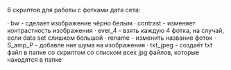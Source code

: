 6 скриптов для работы с фотками дата сета:

· bw - cделает изображение чёрно белым
· contrast - изменяет контрастность изображения
· ever_4 - взять каждую 4 фотка, на случай, если data set слишком большой
· rename - изменить название фоток
· S_amp_P - добавле
ние шума на изображения
· txt_jpeg - создаёт txt файл в папке со скриптом со списком всех jpg файлов, которые находятся в папке
